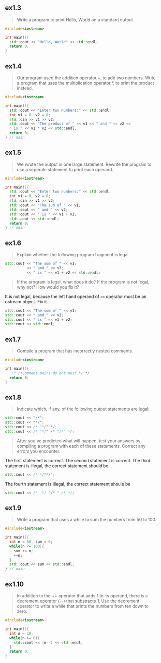 ## ex1.3
> Write a program to print Hello, World on a standard output.
```cpp
#include<iostream>

int main(){
  std::cout << "Hello, World" << std::endl;
  return 0;
}
```

## ex1.4
> Our program used the addition operator,+, to add two numbers. Write
> a program that uses the multiplication operator,*, to print the product
> instead.
```cpp
#include<iostream>

int main(){
  std::cout << "Enter two numbers:" << std::endl;
  int v1 = 0, v2 = 0;
  std::cin >> v1 >> v2;
  std::cout << "The product of " << v1 << " and " << v2 << 
  " is " << v1 * v2 << std::endl;
  return 0;
} // main
```

## ex1.5
> We wrote the output in one large statement. Rewrite the program to use
> a seperate statement to print each operand.
```cpp
#include<iostream>

int main(){
  std::cout << "Enter two numbers:" << std::endl;
  int v1 = 0, v2 = 0;
  std::cin >> v1 >> v2;
  std::cout << "The sum of " << v1;
  std::cout << " and " << v2;
  std::cout << " is " << v1 + v2;
  std::cout << std::endl;
  return 0;
} // main
```

## ex1.6
> Explain whether the following program fragment is legal.
```cpp
std::cout << "The sum of " << v1;
          << " and " << v2;
          << " is " << v1 + v2 << std::endl;
```
> If the program is legal, what does it do? If the program is not legal, why not?
> How would you fix it?

It is not legal, because the left hand operand of `<<` operator must be an ostream object.
Fix it.
```cpp
std::cout << "The sum of " << v1;
std::cout << " and " << v2;
std::cout << " is " << v1 + v2;
std::cout << std::endl;
```
## ex1.7
> Compile a program that has incorrectly nested comments.

```cpp
#include<iostream>

int main(){
   /* /*Comment pairs do not nest.*/ */
  return 0;
}
```

## ex1.8
> Indicate which, if any, of the following output statements are legal:
```cpp
std::cout << "/*";
std::cout << "*/";
std::cout << /* "*/" */;
std::cout << /* "*/" /* "/*" */;
```
> After you've predicted what will happen, test your answers by compiling a program with
> each of these statements. Correct any errors you encounter.

The first statement is correct.
The second statement is correct.
The third statement is illegal, the correct statement should be
```cpp
std::cout << /* */"*/";
```
The fourth statement is illegal, the correct statement shoule be 
```cpp
std::cout << /*  */ "/* " /* */;
```

## ex1.9
> Write a program that uses a while to sum the numbers from 50 to 100.
```cpp
#include<iostream>

int main(){
  int n = 50, sum = 0;
  while(n <= 100){
    sum += n;
    ++n;
  }
  std::cout << sum << std::endl;
} // main
```
## ex1.10
> In addition to the ++ operator that adds 1 to its operand, there is a decrement
> operator (--) that substracts 1. Use the decrement operator to write a while that
> prints the numbers from ten down to zero.
```cpp
#include<iostream>

int main(){
  int n = 10;
  while(n >= 0){
    std::cout << (n--) << std::endl;
  }
  return 0;
}
```
